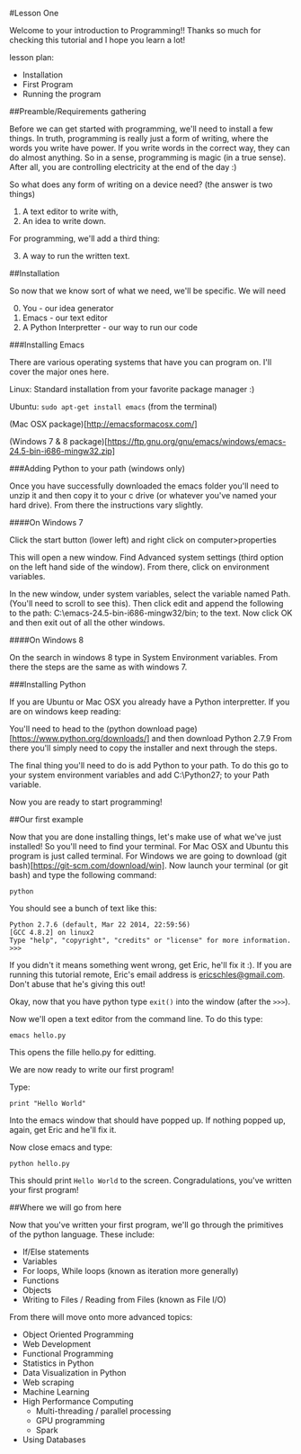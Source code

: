#Lesson One

Welcome to your introduction to Programming!!  Thanks so much for checking this tutorial and I hope you learn a lot!

lesson plan:

* Installation
* First Program
* Running the program

##Preamble/Requirements gathering

Before we can get started with programming, we'll need to install a few things.  In truth, programming is really just a form of writing, where the words you write have power.  If you write words in the correct way, they can do almost anything.  So in a sense, programming is magic (in a true sense).  After all, you are controlling electricity at the end of the day :)

So what does any form of writing on a device need?  (the answer is two things)

1) A text editor to write with,
2) An idea to write down.

For programming, we'll add a third thing:

3) A way to run the written text.

##Installation

So now that we know sort of what we need, we'll be specific.  We will need 

0) You - our idea generator
1) Emacs - our text editor
2) A Python Interpretter - our way to run our code

###Installing Emacs

There are various operating systems that have you can program on.  I'll cover the major ones here.

Linux: Standard installation from your favorite package manager :)

Ubuntu: `sudo apt-get install emacs` (from the terminal)

(Mac OSX package)[http://emacsformacosx.com/]

(Windows 7 & 8 package)[https://ftp.gnu.org/gnu/emacs/windows/emacs-24.5-bin-i686-mingw32.zip]

###Adding Python to your path (windows only)

Once you have successfully downloaded the emacs folder you'll need to unzip it and then copy it to your c drive (or whatever you've named your hard drive).  From there the instructions vary slightly.

####On Windows 7

Click the start button (lower left) and right click on computer>properties

This will open a new window.  Find Advanced system settings (third option on the left hand side of the window).  From there, click on environment variables.  

In the new window, under system variables, select the variable named Path. (You'll need to scroll to see this).  Then click edit and append the following to the path: C:\emacs-24.5-bin-i686-mingw32/bin; to the text.  Now click OK and then exit out of all the other windows.

####On Windows 8

On the search in windows 8 type in System Environment variables.  From there the steps are the same as with windows 7.


###Installing Python

If you are Ubuntu or Mac OSX you already have a Python interpretter.  If you are on windows keep reading:

You'll need to head to the (python download page)[https://www.python.org/downloads/] and then download Python 2.7.9  From there you'll simply need to copy the installer and next through the steps.  

The final thing you'll need to do is add Python to your path.  To do this go to your system environment variables and add C:\Python27; to your Path variable.  

Now you are ready to start programming!

##Our first example

Now that you are done installing things, let's make use of what we've just installed!  So you'll need to find your terminal.  For Mac OSX and Ubuntu this program is just called terminal.  For Windows we are going to download (git bash)[https://git-scm.com/download/win].  Now launch your terminal (or git bash) and type the following command:

`python`

You should see a bunch of text like this:

```
Python 2.7.6 (default, Mar 22 2014, 22:59:56) 
[GCC 4.8.2] on linux2
Type "help", "copyright", "credits" or "license" for more information.
>>>
```

If you didn't it means something went wrong, get Eric, he'll fix it :).  If you are running this tutorial remote, Eric's email address is ericschles@gmail.com.  Don't abuse that he's giving this out!

Okay, now that you have python type `exit()` into the window (after the `>>>`).  

Now we'll open a text editor from the command line.  To do this type:

`emacs hello.py`

This opens the fille hello.py for editting.  

We are now ready to write our first program!

Type:

`print "Hello World"`

Into the emacs window that should have popped up.  If nothing popped up, again, get Eric and he'll fix it.

Now close emacs and type:

`python hello.py`

This should print `Hello World` to the screen.  Congradulations, you've written your first program!  

##Where we will go from here

Now that you've written your first program, we'll go through the primitives of the python language.  These include:

* If/Else statements
* Variables
* For loops, While loops (known as iteration more generally)
* Functions
* Objects
* Writing to Files / Reading from Files (known as File I/O)

From there will move onto more advanced topics:

* Object Oriented Programming
* Web Development
* Functional Programming
* Statistics in Python
* Data Visualization in Python
* Web scraping
* Machine Learning
* High Performance Computing
  * Multi-threading / parallel processing
  * GPU programming
  * Spark
* Using Databases







